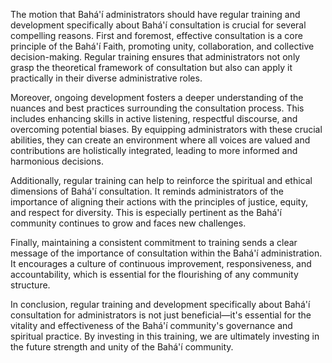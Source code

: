 The motion that Bahá'í administrators should have regular training and development specifically about Bahá'í consultation is crucial for several compelling reasons. First and foremost, effective consultation is a core principle of the Bahá'í Faith, promoting unity, collaboration, and collective decision-making. Regular training ensures that administrators not only grasp the theoretical framework of consultation but also can apply it practically in their diverse administrative roles.

Moreover, ongoing development fosters a deeper understanding of the nuances and best practices surrounding the consultation process. This includes enhancing skills in active listening, respectful discourse, and overcoming potential biases. By equipping administrators with these crucial abilities, they can create an environment where all voices are valued and contributions are holistically integrated, leading to more informed and harmonious decisions.

Additionally, regular training can help to reinforce the spiritual and ethical dimensions of Bahá'í consultation. It reminds administrators of the importance of aligning their actions with the principles of justice, equity, and respect for diversity. This is especially pertinent as the Bahá'í community continues to grow and faces new challenges.

Finally, maintaining a consistent commitment to training sends a clear message of the importance of consultation within the Bahá'í administration. It encourages a culture of continuous improvement, responsiveness, and accountability, which is essential for the flourishing of any community structure.

In conclusion, regular training and development specifically about Bahá'í consultation for administrators is not just beneficial—it's essential for the vitality and effectiveness of the Bahá'í community's governance and spiritual practice. By investing in this training, we are ultimately investing in the future strength and unity of the Bahá'í community.